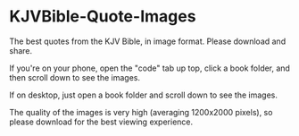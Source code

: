 # KJVBible-Quote-Images
The best quotes from the KJV Bible, in image format. Please download and share.

If you're on your phone, open the "code" tab up top, click a book folder, and then scroll down to see the images.

If on desktop, just open a book folder and scroll down to see the images.

The quality of the images is very high (averaging 1200x2000 pixels), so please download for the best viewing experience.
